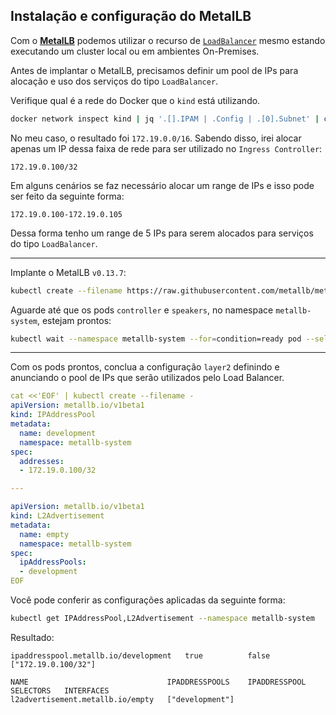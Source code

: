 ## Instalação e configuração do MetalLB

Com o [**MetalLB**](https://metallb.universe.tf/) podemos utilizar o recurso de [`LoadBalancer`](https://kubernetes.io/docs/concepts/services-networking/ingress/#load-balancing) mesmo estando executando um cluster local ou em ambientes On-Premises.

Antes de implantar o MetalLB, precisamos definir um pool de IPs para alocação e uso dos serviços do tipo `LoadBalancer`.

Verifique qual é a rede do Docker que o `kind` está utilizando.
```bash
docker network inspect kind | jq '.[].IPAM | .Config | .[0].Subnet' | cut -d \" -f 2
```

No meu caso, o resultado foi `172.19.0.0/16`. Sabendo disso, irei alocar apenas um IP dessa faixa de rede para ser utilizado no `Ingress Controller`:
```
172.19.0.100/32
```
Em alguns cenários se faz necessário alocar um range de IPs e isso pode ser feito da seguinte forma:
```
172.19.0.100-172.19.0.105
```
Dessa forma tenho um range de 5 IPs para serem alocados para serviços do tipo `LoadBalancer`.

---

Implante o MetalLB `v0.13.7`:
```bash
kubectl create --filename https://raw.githubusercontent.com/metallb/metallb/v0.13.7/config/manifests/metallb-native.yaml
```

Aguarde até que os pods `controller` e `speakers`, no namespace `metallb-system`, estejam prontos:
```bash
kubectl wait --namespace metallb-system --for=condition=ready pod --selector=app=metallb --timeout=90s
```

---

Com os pods prontos, conclua a configuração `layer2` definindo e anunciando o pool de IPs que serão utilizados pelo Load Balancer.

```yaml
cat <<'EOF' | kubectl create --filename -
apiVersion: metallb.io/v1beta1
kind: IPAddressPool
metadata:
  name: development
  namespace: metallb-system
spec:
  addresses:
  - 172.19.0.100/32

---

apiVersion: metallb.io/v1beta1
kind: L2Advertisement
metadata:
  name: empty
  namespace: metallb-system
spec:
  ipAddressPools:
  - development
EOF
```

Você pode conferir as configurações aplicadas da seguinte forma:

```bash
kubectl get IPAddressPool,L2Advertisement --namespace metallb-system
```

Resultado:
```NAME                                   AUTO ASSIGN   AVOID BUGGY IPS   ADDRESSES
ipaddresspool.metallb.io/development   true          false             ["172.19.0.100/32"]

NAME                               IPADDRESSPOOLS    IPADDRESSPOOL SELECTORS   INTERFACES
l2advertisement.metallb.io/empty   ["development"]
```